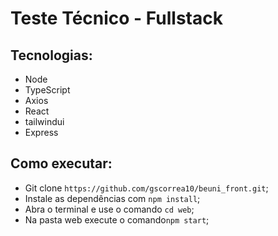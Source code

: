 # Teste Técnico - Fullstack

## Tecnologias:

- Node
- TypeScript
- Axios
- React
- tailwindui
- Express

## Como executar:

- Git clone ```https://github.com/gscorrea10/beuni_front.git```;
- Instale as dependências com ```npm install```;
- Abra o terminal e use o comando ```cd web```;
- Na pasta web execute o comando```npm start```;
